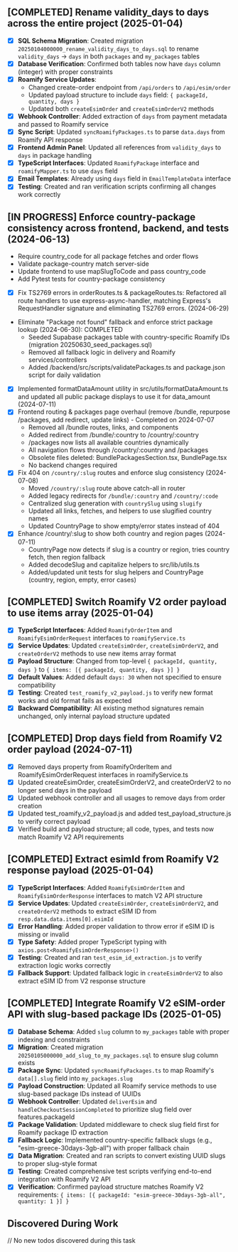 ## [COMPLETED] Rename validity_days to days across the entire project (2025-01-04)
- [x] **SQL Schema Migration**: Created migration `20250104000000_rename_validity_days_to_days.sql` to rename `validity_days` → `days` in both `packages` and `my_packages` tables
- [x] **Database Verification**: Confirmed both tables now have `days` column (integer) with proper constraints
- [x] **Roamify Service Updates**: 
  - Changed create-order endpoint from `/api/orders` to `/api/esim/order`
  - Updated payload structure to include `days` field: `{ packageId, quantity, days }`
  - Updated both `createEsimOrder` and `createEsimOrderV2` methods
- [x] **Webhook Controller**: Added extraction of `days` from payment metadata and passed to Roamify service
- [x] **Sync Script**: Updated `syncRoamifyPackages.ts` to parse `data.days` from Roamify API response
- [x] **Frontend Admin Panel**: Updated all references from `validity_days` to `days` in package handling
- [x] **TypeScript Interfaces**: Updated `RoamifyPackage` interface and `roamifyMapper.ts` to use `days` field
- [x] **Email Templates**: Already using `days` field in `EmailTemplateData` interface
- [x] **Testing**: Created and ran verification scripts confirming all changes work correctly

## [IN PROGRESS] Enforce country-package consistency across frontend, backend, and tests (2024-06-13)
- Require country_code for all package fetches and order flows
- Validate package-country match server-side
- Update frontend to use mapSlugToCode and pass country_code
- Add Pytest tests for country-package consistency
- [x] Fix TS2769 errors in orderRoutes.ts & packageRoutes.ts: Refactored all route handlers to use express-async-handler, matching Express's RequestHandler signature and eliminating TS2769 errors. (2024-06-29)
- Eliminate "Package not found" fallback and enforce strict package lookup (2024-06-30): COMPLETED
  - Seeded Supabase packages table with country-specific Roamify IDs (migration 20250630_seed_packages.sql)
  - Removed all fallback logic in delivery and Roamify services/controllers
  - Added /backend/src/scripts/validatePackages.ts and package.json script for daily validation
- [x] Implemented formatDataAmount utility in src/utils/formatDataAmount.ts and updated all public package displays to use it for data_amount (2024-07-11)
- [x] Frontend routing & packages page overhaul (remove /bundle, repurpose /packages, add redirect, update links) - Completed on 2024-07-07
  - Removed all /bundle routes, links, and components
  - Added redirect from /bundle/:country to /country/:country
  - /packages now lists all available countries dynamically
  - All navigation flows through /country/:country and /packages
  - Obsolete files deleted: BundlePackagesSection.tsx, BundlePage.tsx
  - No backend changes required
- [x] Fix 404 on `/country/:slug` routes and enforce slug consistency (2024-07-08)
  - Moved `/country/:slug` route above catch-all in router
  - Added legacy redirects for `/bundle/:country` and `/country/:code`
  - Centralized slug generation with `countrySlug` using `slugify`
  - Updated all links, fetches, and helpers to use slugified country names
  - Updated CountryPage to show empty/error states instead of 404
- [x] Enhance /country/:slug to show both country and region pages (2024-07-11)
  - CountryPage now detects if slug is a country or region, tries country fetch, then region fallback
  - Added decodeSlug and capitalize helpers to src/lib/utils.ts
  - Added/updated unit tests for slug helpers and CountryPage (country, region, empty, error cases)

## [COMPLETED] Switch Roamify V2 order payload to use items array (2025-01-04)
- [x] **TypeScript Interfaces**: Added `RoamifyOrderItem` and `RoamifyEsimOrderRequest` interfaces to `roamifyService.ts`
- [x] **Service Updates**: Updated `createEsimOrder`, `createEsimOrderV2`, and `createOrderV2` methods to use new items array format
- [x] **Payload Structure**: Changed from top-level `{ packageId, quantity, days }` to `{ items: [{ packageId, quantity, days }] }`
- [x] **Default Values**: Added default `days: 30` when not specified to ensure compatibility
- [x] **Testing**: Created `test_roamify_v2_payload.js` to verify new format works and old format fails as expected
- [x] **Backward Compatibility**: All existing method signatures remain unchanged, only internal payload structure updated

## [COMPLETED] Drop days field from Roamify V2 order payload (2024-07-11)
- [x] Removed days property from RoamifyOrderItem and RoamifyEsimOrderRequest interfaces in roamifyService.ts
- [x] Updated createEsimOrder, createEsimOrderV2, and createOrderV2 to no longer send days in the payload
- [x] Updated webhook controller and all usages to remove days from order creation
- [x] Updated test_roamify_v2_payload.js and added test_payload_structure.js to verify correct payload
- [x] Verified build and payload structure; all code, types, and tests now match Roamify V2 API requirements

## [COMPLETED] Extract esimId from Roamify V2 response payload (2025-01-04)
- [x] **TypeScript Interfaces**: Added `RoamifyEsimOrderItem` and `RoamifyEsimOrderResponse` interfaces to match V2 API structure
- [x] **Service Updates**: Updated `createEsimOrder`, `createEsimOrderV2`, and `createOrderV2` methods to extract eSIM ID from `resp.data.data.items[0].esimId`
- [x] **Error Handling**: Added proper validation to throw error if eSIM ID is missing or invalid
- [x] **Type Safety**: Added proper TypeScript typing with `axios.post<RoamifyEsimOrderResponse>()`
- [x] **Testing**: Created and ran `test_esim_id_extraction.js` to verify extraction logic works correctly
- [x] **Fallback Support**: Updated fallback logic in `createEsimOrderV2` to also extract eSIM ID from V2 response structure

## [COMPLETED] Integrate Roamify V2 eSIM-order API with slug-based package IDs (2025-01-05)
- [x] **Database Schema**: Added `slug` column to `my_packages` table with proper indexing and constraints
- [x] **Migration**: Created migration `20250105000000_add_slug_to_my_packages.sql` to ensure slug column exists
- [x] **Package Sync**: Updated `syncRoamifyPackages.ts` to map Roamify's `data[].slug` field into `my_packages.slug`
- [x] **Payload Construction**: Updated all Roamify service methods to use slug-based package IDs instead of UUIDs
- [x] **Webhook Controller**: Updated `deliverEsim` and `handleCheckoutSessionCompleted` to prioritize slug field over features.packageId
- [x] **Package Validation**: Updated middleware to check slug field first for Roamify package ID extraction
- [x] **Fallback Logic**: Implemented country-specific fallback slugs (e.g., "esim-greece-30days-3gb-all") with proper fallback chain
- [x] **Data Migration**: Created and ran scripts to convert existing UUID slugs to proper slug-style format
- [x] **Testing**: Created comprehensive test scripts verifying end-to-end integration with Roamify V2 API
- [x] **Verification**: Confirmed payload structure matches Roamify V2 requirements: `{ items: [{ packageId: "esim-greece-30days-3gb-all", quantity: 1 }] }`

## Discovered During Work
// No new todos discovered during this task 